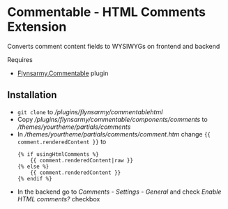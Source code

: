 # Commentable - HTML Comments Extension

Converts comment content fields to WYSIWYGs on frontend and backend

Requires
* [Flynsarmy.Commentable](https://octobercms.com/plugin/flynsarmy-commentable) plugin 

## Installation

* `git clone` to */plugins/flynsarmy/commentablehtml*
* Copy */plugins/flynsarmy/commentable/components/comments* to */themes/yourtheme/partials/comments*
* In */themes/yourtheme/partials/comments/comment.htm* change `{{ comment.renderedContent }}` to
  ```
  {% if usingHtmlComments %}
      {{ comment.renderedContent|raw }}
  {% else %}
      {{ comment.renderedContent }}
  {% endif %}
  ```
* In the backend go to *Comments - Settings - General* and check *Enable HTML comments?* checkbox


